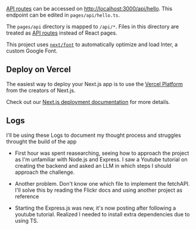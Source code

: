 [API routes](https://nextjs.org/docs/api-routes/introduction) can be accessed on [http://localhost:3000/api/hello](http://localhost:3000/api/hello). This endpoint can be edited in `pages/api/hello.ts`.

The `pages/api` directory is mapped to `/api/*`. Files in this directory are treated as [API routes](https://nextjs.org/docs/api-routes/introduction) instead of React pages.

This project uses [`next/font`](https://nextjs.org/docs/basic-features/font-optimization) to automatically optimize and load Inter, a custom Google Font.

## Deploy on Vercel

The easiest way to deploy your Next.js app is to use the [Vercel Platform](https://vercel.com/new?utm_medium=default-template&filter=next.js&utm_source=create-next-app&utm_campaign=create-next-app-readme) from the creators of Next.js.

Check out our [Next.js deployment documentation](https://nextjs.org/docs/deployment) for more details.

## Logs

I'll be using these Logs to document my thought process and struggles throught the build of the app


- First hour was spent reasearching, seeing how to approach the project as I'm unfamiliar with Node.js and Express.
  I saw a Youtube tutorial on creating the backend and asked an LLM in which steps I should approach the challenge.

- Another problem. Don't know one which file to implement the fetchAPI. I'll solve this by reading the Flickr docs and using another project as reference

- Starting the Express.js was new, it's now posting after following a youtube tutorial. Realized I needed to install extra dependencies due to using TS.
